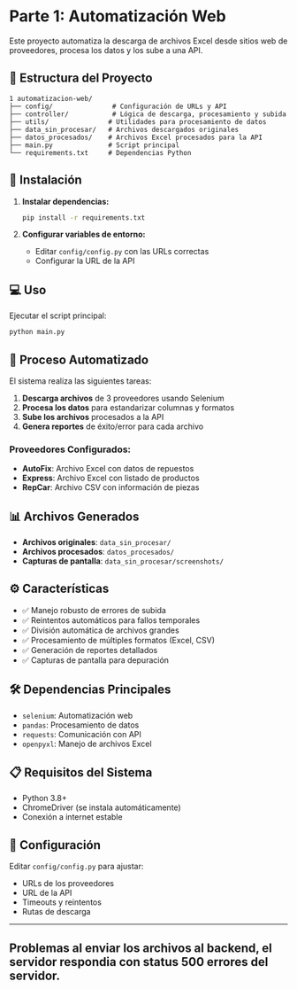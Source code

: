# Parte 1: Automatización Web

Este proyecto automatiza la descarga de archivos Excel desde sitios web de proveedores, procesa los datos y los sube a una API.

## 📁 Estructura del Proyecto

```
1 automatizacion-web/
├── config/               # Configuración de URLs y API
├── controller/           # Lógica de descarga, procesamiento y subida
├── utils/               # Utilidades para procesamiento de datos
├── data_sin_procesar/   # Archivos descargados originales
├── datos_procesados/    # Archivos Excel procesados para la API
├── main.py              # Script principal
└── requirements.txt     # Dependencias Python
```

## 🚀 Instalación

1. **Instalar dependencias:**

   ```bash
   pip install -r requirements.txt
   ```

2. **Configurar variables de entorno:**
   - Editar `config/config.py` con las URLs correctas
   - Configurar la URL de la API

## 💻 Uso

Ejecutar el script principal:

```bash
python main.py
```

## 🔄 Proceso Automatizado

El sistema realiza las siguientes tareas:

1. **Descarga archivos** de 3 proveedores usando Selenium
2. **Procesa los datos** para estandarizar columnas y formatos
3. **Sube los archivos** procesados a la API
4. **Genera reportes** de éxito/error para cada archivo

### Proveedores Configurados:

- **AutoFix**: Archivo Excel con datos de repuestos
- **Express**: Archivo Excel con listado de productos
- **RepCar**: Archivo CSV con información de piezas

## 📊 Archivos Generados

- **Archivos originales**: `data_sin_procesar/`
- **Archivos procesados**: `datos_procesados/`
- **Capturas de pantalla**: `data_sin_procesar/screenshots/`

## ⚙️ Características

- ✅ Manejo robusto de errores de subida
- ✅ Reintentos automáticos para fallos temporales
- ✅ División automática de archivos grandes
- ✅ Procesamiento de múltiples formatos (Excel, CSV)
- ✅ Generación de reportes detallados
- ✅ Capturas de pantalla para depuración

## 🛠️ Dependencias Principales

- `selenium`: Automatización web
- `pandas`: Procesamiento de datos
- `requests`: Comunicación con API
- `openpyxl`: Manejo de archivos Excel

## 📋 Requisitos del Sistema

- Python 3.8+
- ChromeDriver (se instala automáticamente)
- Conexión a internet estable

## 🔧 Configuración

Editar `config/config.py` para ajustar:

- URLs de los proveedores
- URL de la API
- Timeouts y reintentos
- Rutas de descarga

---

## Problemas al enviar los archivos al backend, el servidor respondia con status 500 errores del servidor.
